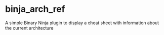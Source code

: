 # binja_arch_ref
A simple Binary Ninja plugin to display a cheat sheet with information about the current architecture

